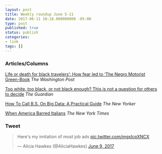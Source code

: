 ```yaml
---
layout: post
title: Weekly roundup June 5-11
date: 2017-06-11 10:18.000000000 -05:00
type: post
published: true
status: publish
categories:
- link
tags: []
---
```


### Articles/Columns

[Life or death for black travelers’: How fear led to ‘The Negro Motorist Green-Book](https://www.washingtonpost.com/news/retropolis/wp/2017/06/01/life-or-death-for-black-travelers-how-fear-led-to-the-negro-motorist-green-book/ "Life or death for black travelers’: How fear led to ‘The Negro Motorist Green-Book. By DeNeen L. Brown") *The Washington Post*

[Too white, too black, or not black enough? This is not a question for others to decide](https://www.theguardian.com/commentisfree/2017/jun/09/too-white-too-black-or-not-black-enough-this-is-not-a-question-for-others-to-decide "Too white, too black, or not black enough? This is not a question for others to decide. By Shannan Dodson") *The Guardian*

[How To Call B.S. On Big Data: A Practical Guide](https://www.newyorker.com/tech/elements/how-to-call-bullshit-on-big-data-a-practical-guide "How To Call B.S. On Big Data: A Practical Guide. By Michelle Nijhuis") *The New Yorker*

[When America Barred Italians](https://www.nytimes.com/2017/06/02/opinion/illegal-immigration-italian-americans.html "When America Barred Italians. By Helene Stapinski") *The New York Times*

  
### Tweet

<blockquote class="twitter-tweet" data-lang="en"><p lang="en" dir="ltr">Here&#39;s my imitation of most job ads <a href="https://t.co/mgxIcpXNCX">pic.twitter.com/mgxIcpXNCX</a></p>&mdash; Alicia Hawkes (@AliciaHawkes) <a href="https://twitter.com/AliciaHawkes/status/873248992834052096">June 9, 2017</a></blockquote> <script async src="//platform.twitter.com/widgets.js" charset="utf-8"></script>
